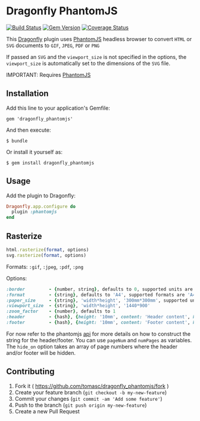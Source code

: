 # Dragonfly PhantomJS

[![Build Status](https://travis-ci.org/tomasc/dragonfly_phantomjs.svg)](https://travis-ci.org/tomasc/dragonfly_phantomjs) [![Gem Version](https://badge.fury.io/rb/dragonfly_phantomjs.svg)](http://badge.fury.io/rb/dragonfly_phantomjs) [![Coverage Status](https://img.shields.io/coveralls/tomasc/dragonfly_phantomjs.svg)](https://coveralls.io/r/tomasc/dragonfly_phantomjs)

This [Dragonfly](https://github.com/markevans/dragonfly) plugin uses [PhantomJS](https://github.com/ariya/phantomjs) headless browser to convert `HTML` or `SVG` documents to `GIF`, `JPEG`, `PDF` or `PNG`

If passed an `SVG` and the `viewport_size` is not specified in the options, the `viewport_size` is automatically set to the dimensions of the `SVG` file.

IMPORTANT: Requires [PhantomJS](http://phantomjs.org)

## Installation

Add this line to your application's Gemfile:

    gem 'dragonfly_phantomjs'

And then execute:

    $ bundle

Or install it yourself as:

    $ gem install dragonfly_phantomjs

## Usage

Add the plugin to Dragonfly:

```ruby
Dragonfly.app.configure do
  plugin :phantomjs
end
```

## Rasterize

```ruby
html.rasterize(format, options)
svg.rasterize(format, options)
```

Formats: `:gif`, `:jpeg`, `:pdf`, `:png`

Options:
```Ruby
:border         - {number, string}, defaults to 0, supported units are 'mm', 'cm', 'in', 'px'
:format         - {string}, defaults to 'A4', supported formats are 'A4', 'A3', 'A5', 'Legal', 'Letter', 'Tabloid'
:paper_size     - {string}, 'width*height', '300mm*300mm', supported units are 'mm', 'cm', 'in', 'px'
:viewport_size  - {string}, 'width*height', '1440*900'
:zoom_factor    - {number}, defaults to 1
:header         - {hash}, {height: '10mm', content: 'Header content', hide_on: [1]}
:footer         - {hash}, {height: '10mm', content: 'Footer content', hide_on: [1]}
```

For now refer to the phantomjs [api](http://phantomjs.org/api/webpage/property/paper-size.html) for more details on how to construct the string for the header/footer. You can use `pageNum` and `numPages` as variables. The `hide_on` option takes an array of page numbers where the header and/or footer will be hidden.

## Contributing

1. Fork it ( https://github.com/tomasc/dragonfly_phantomjs/fork )
2. Create your feature branch (`git checkout -b my-new-feature`)
3. Commit your changes (`git commit -am 'Add some feature'`)
4. Push to the branch (`git push origin my-new-feature`)
5. Create a new Pull Request

